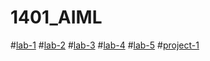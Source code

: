 # 1401_AIML
#[lab-1](https://github.com/2303A51401/1401_AIML/blob/main/AIML_assignment_1.ipynb)
#[lab-2](https://github.com/2303A51401/1401_AIML/blob/main/AIML_assignment2.ipynb)
#[lab-3](https://github.com/2303A51401/1401_AIML/blob/main/AIML_assignment3.ipynb)
#[lab-4](https://github.com/2303A51401/1401_AIML/blob/main/AIML_assignment_4.ipynb)
#[lab-5](https://github.com/2303A51401/1401_AIML/blob/main/AIML_assignment_5.ipynb)
#[project-1](https://github.com/2303A51401/1401_AIML/blob/main/project1(predict_people_personality).ipynb)
